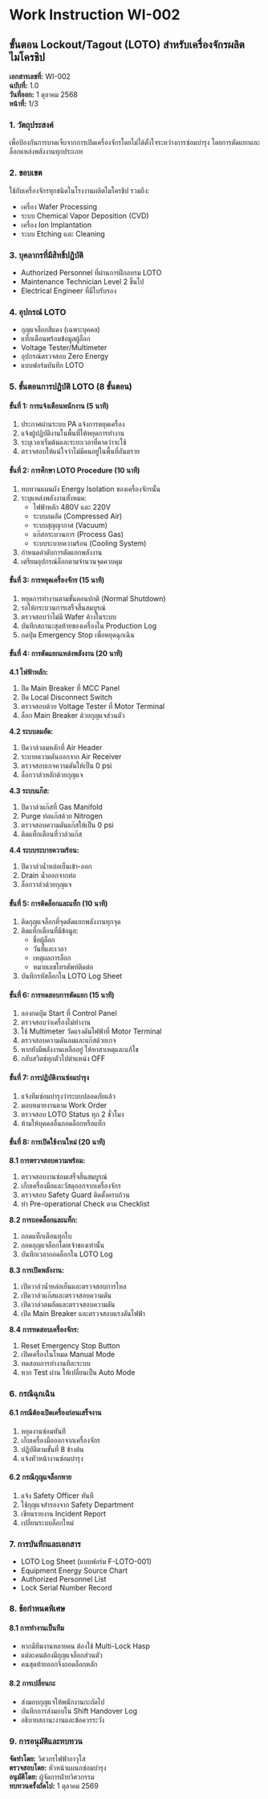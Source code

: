 # Work Instruction WI-002
## ขั้นตอน Lockout/Tagout (LOTO) สำหรับเครื่องจักรผลิตไมโครชิป

**เอกสารเลขที่:** WI-002  
**ฉบับที่:** 1.0  
**วันที่ออก:** 1 ตุลาคม 2568  
**หน้าที่:** 1/3  

### 1. วัตถุประสงค์
เพื่อป้องกันการบาดเจ็บจากการเปิดเครื่องจักรโดยไม่ได้ตั้งใจระหว่างการซ่อมบำรุง โดยการตัดแยกและล็อกแหล่งพลังงานทุกประเภท

### 2. ขอบเขต
ใช้กับเครื่องจักรทุกชนิดในโรงงานผลิตไมโครชิป รวมถึง:
- เครื่อง Wafer Processing
- ระบบ Chemical Vapor Deposition (CVD)
- เครื่อง Ion Implantation
- ระบบ Etching และ Cleaning

### 3. บุคลากรที่มีสิทธิ์ปฏิบัติ
- Authorized Personnel ที่ผ่านการฝึกอบรม LOTO
- Maintenance Technician Level 2 ขึ้นไป
- Electrical Engineer ที่มีใบรับรอง

### 4. อุปกรณ์ LOTO
- กุญแจล็อกสีแดง (เฉพาะบุคคล)
- แท็กเตือนพร้อมข้อมูลผู้ล็อก
- Voltage Tester/Multimeter
- อุปกรณ์ตรวจสอบ Zero Energy
- แบบฟอร์มบันทึก LOTO

### 5. ขั้นตอนการปฏิบัติ LOTO (8 ขั้นตอน)

#### ขั้นที่ 1: การแจ้งเตือนพนักงาน (5 นาที)
1. ประกาศผ่านระบบ PA แจ้งการหยุดเครื่อง
2. แจ้งผู้ปฏิบัติงานในพื้นที่ให้หยุดการทำงาน
3. ระบุเวลาเริ่มต้นและระยะเวลาที่คาดว่าจะใช้
4. ตรวจสอบให้แน่ใจว่าไม่มีคนอยู่ในพื้นที่อันตราย

#### ขั้นที่ 2: การศึกษา LOTO Procedure (10 นาที)
1. ทบทวนแผนผัง Energy Isolation ของเครื่องจักรนั้น
2. ระบุแหล่งพลังงานทั้งหมด:
   - ไฟฟ้าหลัก 480V และ 220V
   - ระบบลมอัด (Compressed Air)
   - ระบบสุญญากาศ (Vacuum)
   - แก๊สกระบวนการ (Process Gas)
   - ระบบระบายความร้อน (Cooling System)
3. กำหนดลำดับการตัดแยกพลังงาน
4. เตรียมอุปกรณ์ล็อกตามจำนวนจุดควบคุม

#### ขั้นที่ 3: การหยุดเครื่องจักร (15 นาที)
1. หยุดการทำงานตามขั้นตอนปกติ (Normal Shutdown)
2. รอให้กระบวนการเสร็จสิ้นสมบูรณ์
3. ตรวจสอบว่าไม่มี Wafer ค้างในระบบ
4. บันทึกสถานะสุดท้ายของเครื่องใน Production Log
5. กดปุ่ม Emergency Stop เพื่อหยุดฉุกเฉิน

#### ขั้นที่ 4: การตัดแยกแหล่งพลังงาน (20 นาที)
**4.1 ไฟฟ้าหลัก:**
1. ปิด Main Breaker ที่ MCC Panel
2. ปิด Local Disconnect Switch
3. ตรวจสอบด้วย Voltage Tester ที่ Motor Terminal
4. ล็อก Main Breaker ด้วยกุญแจส่วนตัว

**4.2 ระบบลมอัด:**
1. ปิดวาล์วลมหลักที่ Air Header
2. ระบายความดันออกจาก Air Receiver
3. ตรวจสอบเกจความดันให้เป็น 0 psi
4. ล็อกวาล์วหลักด้วยกุญแจ

**4.3 ระบบแก๊ส:**
1. ปิดวาล์วแก๊สที่ Gas Manifold
2. Purge ท่อแก๊สด้วย Nitrogen
3. ตรวจสอบความดันแก๊สให้เป็น 0 psi
4. ติดแท็กเตือนที่วาล์วแก๊ส

**4.4 ระบบระบายความร้อน:**
1. ปิดวาล์วน้ำหล่อเย็นเข้า-ออก
2. Drain น้ำออกจากท่อ
3. ล็อกวาล์วด้วยกุญแจ

#### ขั้นที่ 5: การติดล็อกและแท็ก (10 นาที)
1. ติดกุญแจล็อกที่จุดตัดแยกพลังงานทุกจุด
2. ติดแท็กเตือนที่มีข้อมูล:
   - ชื่อผู้ล็อก
   - วันที่และเวลา
   - เหตุผลการล็อก
   - หมายเลขโทรศัพท์ติดต่อ
3. บันทึกรหัสล็อกใน LOTO Log Sheet

#### ขั้นที่ 6: การทดสอบการตัดแยก (15 นาที)
1. ลองกดปุ่ม Start ที่ Control Panel
2. ตรวจสอบว่าเครื่องไม่ทำงาน
3. ใช้ Multimeter วัดแรงดันไฟฟ้าที่ Motor Terminal
4. ตรวจสอบความดันลมและแก๊สด้วยเกจ
5. หากยังมีพลังงานเหลืออยู่ ให้หาสาเหตุและแก้ไข
6. กลับสวิตช์ทุกตัวไปตำแหน่ง OFF

#### ขั้นที่ 7: การปฏิบัติงานซ่อมบำรุง
1. แจ้งทีมซ่อมบำรุงว่าระบบปลอดภัยแล้ว
2. มอบหมายงานตาม Work Order
3. ตรวจสอบ LOTO Status ทุก 2 ชั่วโมง
4. ห้ามให้บุคคลอื่นถอดล็อกหรือแท็ก

#### ขั้นที่ 8: การเปิดใช้งานใหม่ (20 นาที)
**8.1 การตรวจสอบความพร้อม:**
1. ตรวจสอบงานซ่อมเสร็จสิ้นสมบูรณ์
2. เก็บเครื่องมือและวัสดุออกจากเครื่องจักร
3. ตรวจสอบ Safety Guard ติดตั้งครบถ้วน
4. ทำ Pre-operational Check ตาม Checklist

**8.2 การถอดล็อกและแท็ก:**
1. ถอดแท็กเตือนทุกใบ
2. ถอดกุญแจล็อกโดยเจ้าของเท่านั้น
3. บันทึกเวลาถอดล็อกใน LOTO Log

**8.3 การเปิดพลังงาน:**
1. เปิดวาล์วน้ำหล่อเย็นและตรวจสอบการไหล
2. เปิดวาล์วแก๊สและตรวจสอบความดัน
3. เปิดวาล์วลมอัดและตรวจสอบความดัน
4. เปิด Main Breaker และตรวจสอบแรงดันไฟฟ้า

**8.4 การทดสอบเครื่องจักร:**
1. Reset Emergency Stop Button
2. เปิดเครื่องในโหมด Manual Mode
3. ทดสอบการทำงานทีละระบบ
4. หาก Test ผ่าน ให้เปลี่ยนเป็น Auto Mode

### 6. กรณีฉุกเฉิน

#### 6.1 กรณีต้องเปิดเครื่องก่อนเสร็จงาน
1. หยุดงานซ่อมทันที
2. เก็บเครื่องมือออกจากเครื่องจักร
3. ปฏิบัติตามขั้นที่ 8 ข้างต้น
4. แจ้งหัวหน้างานซ่อมบำรุง

#### 6.2 กรณีกุญแจล็อกหาย
1. แจ้ง Safety Officer ทันที
2. ใช้กุญแจสำรองจาก Safety Department
3. เขียนรายงาน Incident Report
4. เปลี่ยนระบบล็อกใหม่

### 7. การบันทึกและเอกสาร
- LOTO Log Sheet (แบบฟอร์ม F-LOTO-001)
- Equipment Energy Source Chart
- Authorized Personnel List
- Lock Serial Number Record

### 8. ข้อกำหนดพิเศษ

#### 8.1 การทำงานเป็นทีม
- หากมีทีมงานหลายคน ต้องใช้ Multi-Lock Hasp
- แต่ละคนต้องมีกุญแจล็อกส่วนตัว
- คนสุดท้ายออกจึงถอดล็อกหลัก

#### 8.2 การเปลี่ยนกะ
- ส่งมอบกุญแจให้พนักงานกะถัดไป
- บันทึกการส่งมอบใน Shift Handover Log
- อธิบายสถานะงานและข้อควรระวัง

### 9. การอนุมัติและทบทวน
**จัดทำโดย:** วิศวกรไฟฟ้าอาวุโส  
**ตรวจสอบโดย:** หัวหน้าแผนกซ่อมบำรุง  
**อนุมัติโดย:** ผู้จัดการฝ่ายวิศวกรรม  
**ทบทวนครั้งถัดไป:** 1 ตุลาคม 2569